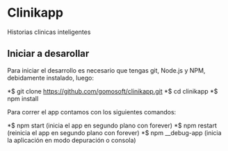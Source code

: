 Clinikapp
=========

Historias clinicas inteligentes



Iniciar a desarollar
--------------------

Para iniciar el desarrollo es necesario que tengas git, Node.js y NPM, debidamente instalado, luego:

*$ git clone https://github.com/gomosoft/clinikapp.git
*$ cd clinikapp
*$ npm install


Para correr el app contamos con los siguientes comandos:

*$ npm start  (inicia el app en segundo plano con forever)
*$ npm restart  (reinicia el app en segundo plano con forever)
*$ npm __debug-app (inicia la aplicación en modo depuración o consola)